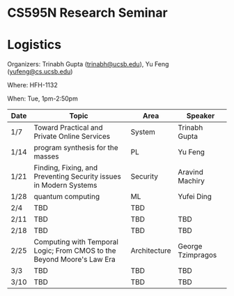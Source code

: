 # CS595N Research Seminar

# Logistics
Organizers: Trinabh Gupta (trinabh@ucsb.edu), Yu Feng (yufeng@cs.ucsb.edu)

Where: HFH-1132

When: Tue, 1pm-2:50pm


| Date  | Topic                                         | Area | Speaker |
|-------|-----------------------------------------------|--------|------|
| 1/7  | Toward Practical and Private Online Services   |   System   |  Trinabh Gupta    |
| 1/14  | program synthesis for the masses         |  PL      |  Yu Feng    |   
| 1/21  |Finding, Fixing, and Preventing Security issues in Modern Systems              |  Security      |  Aravind Machiry    |   
| 1/28  | quantum computing       |  ML     |   Yufei Ding   |    
| 2/4 | TBD                   |  TBD    |      |    
| 2/11 | TBD                           |  TBD      |  TBD    | 
| 2/18 | TBD                           |  TBD     |   TBD   |   
| 2/25 | Computing with Temporal Logic; From CMOS to the Beyond Moore's Law Era              | Architecture        |   George Tzimpragos   |    
| 3/3 | TBD            |   TBD     |   TBD   |   
| 3/10 | TBD                         | TBD       |  TBD    |   

